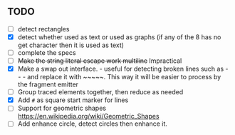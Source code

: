 ## TODO
- [ ] detect rectangles
- [x] detect whether used as text or used as graphs (if any of the 8 has no get character then it is used as text) 
- [ ] complete the specs
- [ ] ~~Make the string literal escape work multiline~~ Impractical
- [x] Make a swap out interface. 
      - useful for detecting broken lines such as - - - and replace it with ~~~~~. This way
        it will be easier to process by the fragment emitter
- [ ] Group traced elements together, then reduce as needed
- [x] Add `#` as square start marker for lines
- [ ] Support for geometric shapes https://en.wikipedia.org/wiki/Geometric_Shapes
- [ ] Add enhance circle, detect circles then enhance it.
